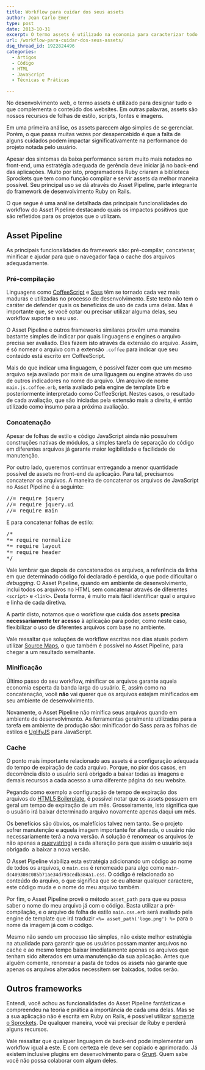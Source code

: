 ```yaml
---
title: Workflow para cuidar dos seus assets
author: Jean Carlo Emer
type: post
date: 2013-10-31
excerpt: O termo assets é utilizado na economia para caracterizar todo recurso que se poderá tirar proveito no futuro. Mas não se preocupe, nosso assunto aqui é sobre desenvolvimento web.
url: /workflow-para-cuidar-dos-seus-assets/
dsq_thread_id: 1922824496
categories:
  - Artigos
  - Código
  - HTML
  - JavaScript
  - Técnicas e Práticas

---
```

No desenvolvimento web, o termo assets é utilizado para designar tudo o que complementa o conteúdo dos websites. Em outras palavras, assets são nossos recursos de folhas de estilo, scripts, fontes e imagens.

Em uma primeira análise, os assets parecem algo simples de se gerenciar. Porém, o que passa muitas vezes por desapercebido é que a falta de alguns cuidados podem impactar significativamente na performance do projeto notada pelo usuário.

Apesar dos sintomas da baixa performance serem muito mais notados no front-end, uma estratégia adequada de gerência deve iniciar já no back-end das aplicações. Muito por isto, programadores Ruby criaram a biblioteca Sprockets que tem como função compilar e servir assets da melhor maneira possível. Seu principal uso se dá através do Asset Pipeline, parte integrante do framework de desenvolvimento Ruby on Rails.

O que segue é uma análise detalhada das principais funcionalidades do workflow do Asset Pipeline destacando quais os impactos positivos que são refletidos para os projetos que o utilizam.

## Asset Pipeline

As principais funcionalidades do framework são: pré-compilar, concatenar, minificar e ajudar para que o navegador faça o cache dos arquivos adequadamente.

### Pré-compilação

Linguagens como [CoffeeScript][1] e [Sass][2] têm se tornado cada vez mais maduras e utilizadas no processo de desenvolvimento. Este texto não tem o caráter de defender quais os benefícios de uso de cada uma delas. Mas é importante que, se você optar ou precisar utilizar alguma delas, seu workflow suporte o seu uso.

O Asset Pipeline e outros frameworks similares provêm uma maneira bastante simples de indicar por quais linguagens e engines o arquivo precisa ser avaliado. Eles fazem isto através da extensão do arquivo. Assim, é só nomear o arquivo com a extensão `.coffee` para indicar que seu conteúdo está escrito em CoffeeScript.

Mais do que indicar uma linguagem, é possível fazer com que um mesmo arquivo seja avaliado por mais de uma liguagem ou engine através do uso de outros indicadores no nome do arquivo. Um arquivo de nome `main.js.coffee.erb`, seria avaliado pela engine de template Erb e posteriormente interpretado como CoffeeScript. Nestes casos, o resultado de cada avaliação, que são iniciadas pela extensão mais a direita, é então utilizado como insumo para a próxima avaliação.

### Concatenação

Apesar de folhas de estilo e código JavaScript ainda não possuírem construções nativas de módulos, a simples tarefa de separação do código em diferentes arquivos já garante maior legibilidade e facilidade de manutenção.

Por outro lado, queremos continuar entregando a menor quantidade possível de assets no front-end da aplicação. Para tal, precisamos concatenar os arquivos. A maneira de concatenar os arquivos de JavaScript no Asset Pipeline é a seguinte:

<pre class="prettyprint lang-javascript linenums">//= require jquery
//= require jquery.ui
//= require main</pre>

E para concatenar folhas de estilo:

<pre class="prettyprint lang-ruby linenums">/*
*= require normalize 
*= require layout
*= require header
*/</pre>

Vale lembrar que depois de concatenados os arquivos, a referência da linha em que determinado código foi declarado é perdida, o que pode dificultar o _debugging_. O Asset Pipeline, quando em ambiente de desenvolvimento, inclui todos os arquivos no HTML sem concatenar através de diferentes `<script>` e `<link>`. Desta forma, é muito mais fácil identificar qual o arquivo e linha de cada diretiva.

A partir disto, notamos que o workflow que cuida dos assets **precisa necessariamente ter acesso** à aplicação para poder, como neste caso, flexibilizar o uso de diferentes arquivos com base no ambiente.

Vale ressaltar que soluções de workflow escritas nos dias atuais podem utilizar [Source Maps][3], o que também é possível no Asset Pipeline, para chegar a um resultado semelhante.

### Minificação

Último passo do seu workflow, minificar os arquivos garante aquela economia esperta da banda larga do usuário. E, assim como na concatenação, você **não** vai querer que os arquivos estejam minificados em seu ambiente de desenvolvimento.

Novamente, o Asset Pipeline não minifica seus arquivos quando em ambiente de desenvolvimento. As ferramentas geralmente utilizadas para a tarefa em ambiente de produção são: minificador do Sass para as folhas de estilos e [UglifyJS][4] para JavaScript.

### Cache

O ponto mais importante relacionado aos assets é a configuração adequada do tempo de expiração de cada arquivo. Porque, no pior dos casos, em decorrência disto o usuário será obrigado a baixar todas as imagens e demais recursos a cada acesso a uma diferente página do seu website.

Pegando como exemplo a configuração de tempo de expiração dos arquivos do [HTML5 Boilerplate][5], é possível notar que os assets possuem em geral um tempo de expiração de um mês. Grosseiramente, isto significa que o usuário irá baixar determinado arquivo novamente apenas daqui um mês.

Os benefícios são óbvios, os malefícios talvez nem tanto. Se o projeto sofrer manutenção e aquela imagem importante for alterada, o usuário não necessariamente terá a nova versão. A solução é renomear os arquivos (e não apenas a [querystring][6]) a cada alteração para que assim o usuário seja obrigado  a baixar a nova versão.

O Asset Pipeline viabiliza esta estratégia adicionando um código ao nome de todos os arquivos, o `main.css` é renomeado para algo como `main-dc409308c085b71ae34d793cedb384a1.css`. O código é relacionado ao conteúdo do arquivo, o que significa que se eu alterar qualquer caractere, este código muda e o nome do meu arquivo também.

Por fim, o Asset Pipeline provê o método `asset_path` para que eu possa saber o nome do meu arquivo já com o código. Basta utilizar a pré-compilação, e o arquivo de folha de estilo `main.css.erb` será avaliado pela engine de template que irá traduzir `<%= asset_path('logo.png') %>` para o nome da imagem já com o código.

Mesmo não sendo um processo tão simples, não existe melhor estratégia na atualidade para garantir que os usuários possam manter arquivos no cache e ao mesmo tempo baixar imediatamente apenas os arquivos que tenham sido alterados em uma manutenção da sua aplicação. Antes que alguém comente, renomear a pasta de todos os assets não garante que apenas os arquivos alterados necessitem ser baixados, todos serão.

## Outros frameworks

Entendi, você achou as funcionalidades do Asset Pipeline fantásticas e compreendeu na teoria e prática a importância de cada uma delas. Mas se a sua aplicação não é escrita em Ruby on Rails, é possível utilizar [somente o Sprockets][7]. De qualquer maneira, você vai precisar de Ruby e perderá alguns recursos.

Vale ressaltar que qualquer linguagem de back-end pode implementar um workflow igual a este. E com certeza ele deve ser copiado e aprimorado. Já existem inclusive plugins em desenvolvimento para o [Grunt][8]. Quem sabe você não possa colaborar com algum deles.

 [1]: http://tableless.com.br/javascript-com-cafe
 [2]: http://tableless.com.br/sass-um-outro-metodo-de-escrever-css
 [3]: http://www.html5rocks.com/en/tutorials/developertools/sourcemaps
 [4]: https://github.com/mishoo/UglifyJS
 [5]: https://github.com/h5bp/html5-boilerplate/blob/9518d22de739a1b03bdbfcde2149e1fd994c280a/.htaccess#L445
 [6]: http://www.stevesouders.com/blog/2008/08/23/revving-filenames-dont-use-querystring
 [7]: https://github.com/DanielHeath/sprockets-sample
 [8]: http://tableless.com.br/grunt-voce-deveria-estar-usando